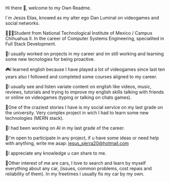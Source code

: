 Hi there 👋, welcome to my Own Readme.

I´m Jesús Elías, knowed as my alter ego Dan Luminal on videogames and social networks.

👩🏻‍🎓Student from National Technological Institute of Mexico / Campus Chihuahua II. In the career of Computer Systems Engineering, specialited in Full Stack Development.

💼I usually worked on projects in my career and im still working and learning some new tecnologies for being proactive.

🎮I learned english because I have played a lot of videogames since last ten years also I followed and completed some courses aligned to my career.

📲I usually see and listen variate content on english like videos, music, reviews, tutorials and trying to improve my english skills talking with friends or online on videogames (typing or talking on chats games).

🥶One of the craziest stories I have is my social service on my last grade on the university. Very complex project in wich I had to learn some new technologies (MERN stack). 

🤖I had been working on AI in my last grade of the career.

📩I'm open to participate in any project, if u have some ideas or need help with anything, write me asap: jesus_sierra20@hotmail.com

🙌I appreciate any knowledge u can share to me.

🚗Other interest of me are cars, I love to search and learn by myself everything about any car, (issues, common problems, cost repais and reliability of them). In my freetimes I usually fix my car by my own.
